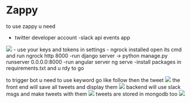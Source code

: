 # Zappy
to use zappy u need 
- twitter developer account
-slack api events app
<img src = "https://scontent-hbe1-1.xx.fbcdn.net/v/t1.15752-9/56328562_2093003417450703_4919011067557838848_n.png?_nc_cat=111&_nc_ht=scontent-hbe1-1.xx&oh=33860d962d28e39663821178a8d1ddc5&oe=5D0A7E9D">
- use your keys and tokens in settings 
- ngrock installed open its cmd and run ngrock http 8000
-run django server -> python manage.py runserver 0.0.0.0:8000
-run angular server ng serve 
-install packages in requirements.txt and u rdy to go

to trigger bot u need to use keyword go like follow then the tweet 
<img src ="https://scontent-hbe1-1.xx.fbcdn.net/v/t1.15752-9/56451993_608971842911902_4669916192889110528_n.png?_nc_cat=101&_nc_ht=scontent-hbe1-1.xx&oh=cad6466692a8e86905b444ac83122fc3&oe=5D128FD8">
the front end will save all tweets and display them 
<img src ="https://scontent-hbe1-1.xx.fbcdn.net/v/t1.15752-9/56189908_1810600112374587_1185149637820940288_n.png?_nc_cat=102&_nc_ht=scontent-hbe1-1.xx&oh=93e9a900444fa6181820ee0f98a5beee&oe=5D45882B">
backend will use slack msgs and make tweets with them
<img src ="https://scontent-hbe1-1.xx.fbcdn.net/v/t1.15752-9/55943932_374095533195738_4942619656675393536_n.png?_nc_cat=106&_nc_ht=scontent-hbe1-1.xx&oh=07e9ae6335f719dafaf6cb597a468d6e&oe=5D03FAE9">
tweets are stored in mongodb too
<img src ="https://scontent-hbe1-1.xx.fbcdn.net/v/t1.15752-9/55881750_739684649765885_7275839685081956352_n.png?_nc_cat=101&_nc_ht=scontent-hbe1-1.xx&oh=a90a0396d9cd6c47d1768e8379800c20&oe=5D098E71">

